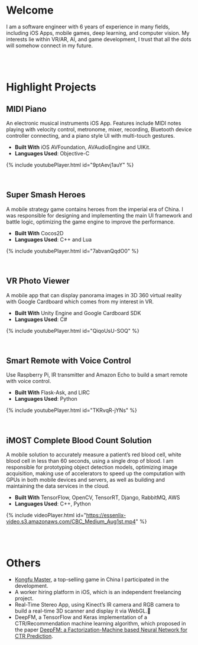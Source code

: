 # Welcome 
I am a software engineer with 6 years of experience in many fields, including iOS Apps, mobile games, deep learning, and computer vision. My interests lie within VR/AR, AI, and game development, I trust that all the dots will somehow connect in my future.

<!--________________________________________________________________________________________________________________________________________-->

<br /> 
<br /> 

# Highlight Projects
## MIDI Piano
An electronic musical instruments iOS App. Features include MIDI notes playing with velocity control, metronome, mixer, recording, Bluetooth device controller connecting, and a piano style UI with multi-touch gestures.

* **Built With** iOS AVFoundation, AVAudioEngine and UIKit.
* **Languages Used**: Objective-C 
<!--________________________________________________________________________________________________________________________________________-->

<!--### Video-->
{% include youtubePlayer.html id="9ptAevj1auY" %}
<!--________________________________________________________________________________________________________________________________________-->

<br /> 


## Super Smash Heroes
A mobile strategy game contains heroes from the imperial era of China. I was responsible for designing and implementing the main UI framework and battle logic, optimizing the game engine to improve the performance.

* **Built With** Cocos2D
* **Languages Used**: C++ and Lua

<!--________________________________________________________________________________________________________________________________________-->

<!--### Video-->
{% include youtubePlayer.html id="7abvanQqdO0" %}
<!--________________________________________________________________________________________________________________________________________-->


<br /> 

## VR Photo Viewer
A mobile app that can display panorama images in 3D 360 virtual reality with Google Cardboard which comes from my interest in VR.

* **Built With** Unity Engine and Google Cardboard SDK
* **Languages Used**: C#

<!--________________________________________________________________________________________________________________________________________-->

<!--### Video-->
{% include youtubePlayer.html id="QiqoUsU-SOQ" %}
<!--________________________________________________________________________________________________________________________________________-->

<br /> 

## Smart Remote with Voice Control
Use Raspberry Pi, IR transmitter and Amazon Echo to build a smart remote with voice control.
* **Built With** Flask-Ask, and LIRC
* **Languages Used**: Python

<!--________________________________________________________________________________________________________________________________________-->

<!--### Video-->
{% include youtubePlayer.html id="TKRvqR-jYNs" %}
<!--________________________________________________________________________________________________________________________________________-->

<br /> 

## ​iMOST Complete Blood Count Solution
A mobile solution to accurately measure a patient’s red blood cell, white blood cell in less than 60 seconds, using a single drop of blood.
I am responsible for prototyping object detection models, optimizing image acquisition, making use of accelerators to speed up the computation with GPUs in both mobile devices and servers, as well as building and maintaining the data services in the cloud.
* **Built With** TensorFlow, OpenCV, TensorRT, Django, RabbitMQ, AWS
* **Languages Used**: C++, Python

<!--________________________________________________________________________________________________________________________________________-->

<!--### Video-->
{% include videoPlayer.html id="https://essenlix-video.s3.amazonaws.com/CBC_Medium_Aug1st.mp4" %}
<!--________________________________________________________________________________________________________________________________________-->

<br /> 
<br /> 

# Others
* [Kongfu Master](https://apps.apple.com/cn/app/da-zhang-men/id538640684), a top-selling game in China I participated in the development.
* A worker hiring platform in iOS, which is an independent freelancing project.
* Real-Time Stereo App, using Kinect’s IR camera and RGB camera to build a real-time 3D scanner and display it via WebGL.
* DeepFM, a TensorFlow and Keras implementation of a CTR/Recommendation machine learning algorithm, which proposed in the paper [DeepFM: a Factorization-Machine based Neural Network for CTR Prediction](https://arxiv.org/abs/1703.04247).